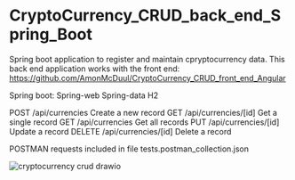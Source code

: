# CryptoCurrency_CRUD_back_end_Spring_Boot

Spring boot application to register and maintain cpryptocurrency data.
This back end application works with the front end: https://github.com/AmonMcDuul/CryptoCurrency_CRUD_front_end_Angular

Spring boot:
  Spring-web
  Spring-data
  H2

POST /api/currencies        Create a new record
GET /api/currencies/[id]    Get a single record
GET /api/currencies         Get all records
PUT /api/currencies/[id]    Update a record
DELETE /api/currencies/[id] Delete a record

POSTMAN requests included in file tests.postman_collection.json


![cryptocurrency crud drawio](https://user-images.githubusercontent.com/48800411/162636432-f38a59be-649b-49f3-a3f3-d9bf44cabb0b.png)
